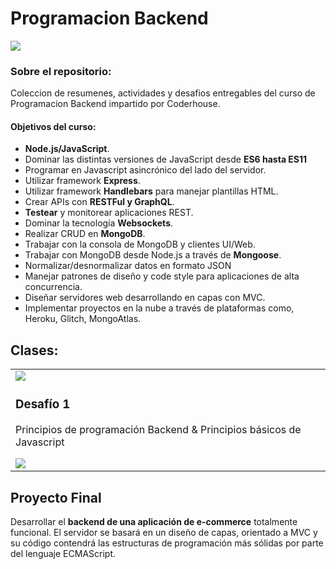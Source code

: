 # Programacion Backend
![](https://gurzu.com/img/gurzu/mern-stack-01.png)

### **Sobre el repositorio:**
Coleccion de resumenes, actividades y desafios entregables del curso de Programacion Backend impartido por Coderhouse.

#### **Objetivos del curso:**
-  **Node.js/JavaScript**.
- Dominar las distintas versiones de JavaScript desde **ES6 hasta ES11**
- Programar en Javascript asincrónico del lado del servidor.
-  Utilizar framework **Express**.
-  Utilizar framework **Handlebars** para manejar plantillas HTML.
- Crear APIs con **RESTFul y GraphQL**.
- **Testear** y monitorear aplicaciones REST.
- Dominar la tecnología **Websockets**.
- Realizar CRUD en **MongoDB**.
- Trabajar con la consola de MongoDB y clientes UI/Web.
- Trabajar con MongoDB desde Node.js a través de **Mongoose**.
- Normalizar/desnormalizar datos en formato JSON
- Manejar patrones de diseño y code style para aplicaciones de alta concurrencia.
- Diseñar servidores web desarrollando en capas con MVC.
- Implementar proyectos en la nube a través de plataformas como, Heroku, Glitch, MongoAtlas.

## Clases:

<table >
    <tr>
        <td>
            <img src="https://carlosnhall.imgur.com/all/?third_party=1">
            <h3>Desafío 1</h3>
            <p>Principios de programación Backend & Principios básicos de Javascript</p>
            <a href="MODULO I/Desafío 001 - Clases ECMAScript y ECMAScript avanzado/Módulo I - Clase 2.pptx"><img src="https://i.imgur.com/9pM5zrm.png"></a>
        </td>
    </tr>
</table>
  
## Proyecto Final
Desarrollar el **backend de una aplicación de e-commerce** totalmente funcional.
El servidor se basará en un diseño de capas, orientado a MVC y su código contendrá las estructuras de programación más sólidas por parte del lenguaje ECMAScript.


